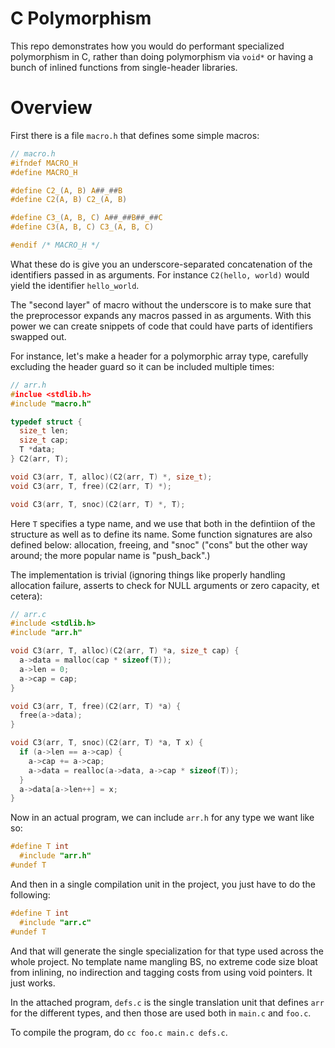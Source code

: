 # C Polymorphism

This repo demonstrates how you would do performant specialized polymorphism
in C, rather than doing polymorphism via `void*` or having a bunch of inlined
functions from single-header libraries.

# Overview

First there is a file `macro.h` that defines some simple macros:

```C
// macro.h
#ifndef MACRO_H
#define MACRO_H

#define C2_(A, B) A##_##B
#define C2(A, B) C2_(A, B)

#define C3_(A, B, C) A##_##B##_##C
#define C3(A, B, C) C3_(A, B, C)

#endif /* MACRO_H */
```

What these do is give you an underscore-separated concatenation of the
identifiers passed in as arguments. For instance `C2(hello, world)` would yield
the identifier `hello_world`.

The "second layer" of macro without the underscore is to make sure that the
preprocessor expands any macros passed in as arguments. With this power we can
create snippets of code that could have parts of identifiers swapped out.

For instance, let's make a header for a polymorphic array type, carefully
excluding the header guard so it can be included multiple times:

```C
// arr.h
#inclue <stdlib.h>
#include "macro.h"

typedef struct {
  size_t len;
  size_t cap;
  T *data;
} C2(arr, T);

void C3(arr, T, alloc)(C2(arr, T) *, size_t);
void C3(arr, T, free)(C2(arr, T) *);

void C3(arr, T, snoc)(C2(arr, T) *, T);
```

Here `T` specifies a type name, and we use that both in the defintiion of the
structure as well as to define its name. Some function signatures are also
defined below: allocation, freeing, and "snoc" ("cons" but the other way around;
the more popular name is "push_back".)

The implementation is trivial (ignoring things like properly handling allocation
failure, asserts to check for NULL arguments or zero capacity, et cetera):

```C
// arr.c
#include <stdlib.h>
#include "arr.h"

void C3(arr, T, alloc)(C2(arr, T) *a, size_t cap) {
  a->data = malloc(cap * sizeof(T));
  a->len = 0;
  a->cap = cap;
}

void C3(arr, T, free)(C2(arr, T) *a) {
  free(a->data);
}

void C3(arr, T, snoc)(C2(arr, T) *a, T x) {
  if (a->len == a->cap) {
    a->cap += a->cap;
    a->data = realloc(a->data, a->cap * sizeof(T));
  }
  a->data[a->len++] = x;
}
```

Now in an actual program, we can include `arr.h` for any type we want like so:

```C
#define T int
  #include "arr.h"
#undef T
```

And then in a single compilation unit in the project, you just have to do the
following:

```C
#define T int
  #include "arr.c"
#undef T
```

And that will generate the single specialization for that type used across the
whole project. No template name mangling BS, no extreme code size bloat from
inlining, no indirection and tagging costs from using void pointers. It just
works.

In the attached program, `defs.c` is the single translation unit that defines
`arr` for the different types, and then those are used both in `main.c` and
`foo.c`.

To compile the program, do `cc foo.c main.c defs.c`.
